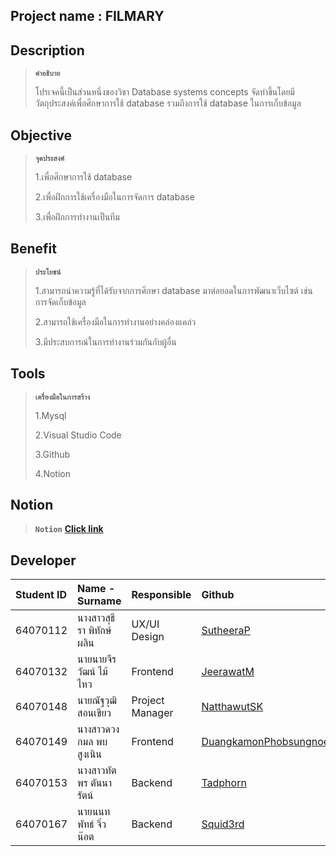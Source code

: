 ## Project name : FILMARY

## Description
>**`คำอธิบาย`**
>
>โปรเจคนี้เป็นส่วนหนึ่งของวิชา Database systems concepts จัดทำขึ้นโดยมีวัตถุประสงค์เพื่อศึกษาการใช้ database รวมถึงการใช้ database ในการเก็บข้อมูล

## Objective 
>**`จุดประสงค์`**
>
>1.เพื่อศึกษาการใช้ database
>
>2.เพื่อฝึกการใช้เครื่องมือในการจัดการ database
>
>3.เพื่อฝึกการทำงานเป็นทีม

## Benefit
>**`ประโยชน์`**
>
>1.สามารถนำความรู้ที่ได้รับจากการศึกษา database มาต่อยอดในการพัฒนาเว็บไซต์ เช่น การจัดเก็บข้อมูล
>
>2.สามารถใช้เครื่องมือในการทำงานอย่างคล่องแคล่ว
>
>3.มีประสบการณ์ในการทำงานร่วมกันกับผู้อื่น

## Tools 
> **`เครื่องมือในการสร้าง`**
> 
> 1.Mysql
> 
> 2.Visual Studio Code
>
>3.Github
>
>4.Notion

## Notion
>**`Notion`**
**[Click link](https://suthxx.notion.site/suthxx/Filmary-dcf483b4959d4e488ae31d8d7cb12a97)**

## Developer
| Student ID | Name - Surname |  Responsible | Github |
| :-------- | :-------- | :--------- |:--------- |
| 64070112 | นางสาวสุธีรา พิทักษ์ผลิน | UX/UI Design | [SutheeraP](https://github.com/SutheeraP) |
| 64070132 | นายนายจีรวัฒน์ ไม้ไหว| Frontend | [JeerawatM](https://github.com/JeerawatM) |
| 64070148 | นายณัฐวุฒิ สอนเขียว| Project Manager | [NatthawutSK](https://github.com/NatthawutSK) |
| 64070149 | นางสาวดวงกมล พบสูงเนิน | Frontend | [DuangkamonPhobsungnoen](https://github.com/DuangkamonPhobsungnoen) |
| 64070153 | นางสาวทัตพร ตันนารัตน์ | Backend | [Tadphorn](https://github.com/Tadphorn) |
| 64070167 | นายนนทพัทธ์ จิ๋วน๊อต | Backend | [Squid3rd](https://github.com/Squid3rd) |

